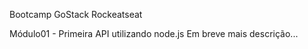 Bootcamp GoStack Rockeatseat

Módulo01 - Primeira API utilizando node.js
Em breve mais descrição...

